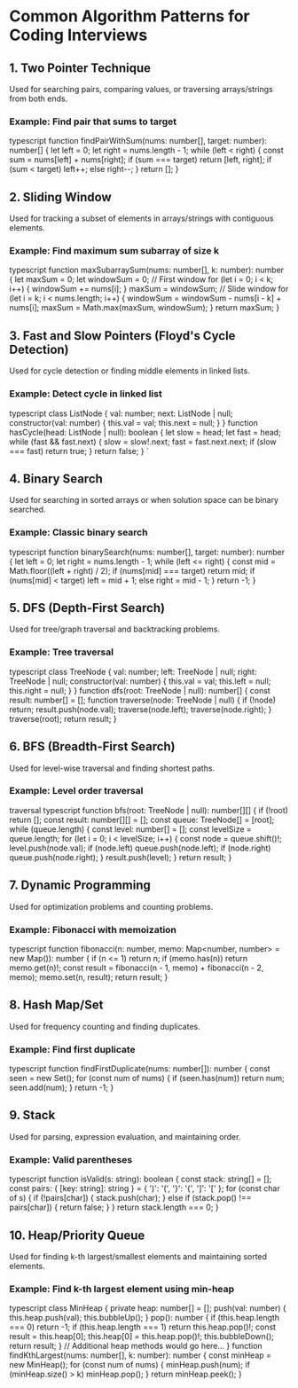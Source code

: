 # Common Algorithm Patterns for Coding Interviews

## 1. Two Pointer Technique

Used for searching pairs, comparing values, or traversing arrays/strings from both ends.

### Example: Find pair that sums to target

typescript
function findPairWithSum(nums: number[], target: number): number[] {
let left = 0;
let right = nums.length - 1;
while (left < right) {
const sum = nums[left] + nums[right];
if (sum === target) return [left, right];
if (sum < target) left++;
else right--;
}
return [];
}

## 2. Sliding Window

Used for tracking a subset of elements in arrays/strings with contiguous elements.

### Example: Find maximum sum subarray of size k

typescript
function maxSubarraySum(nums: number[], k: number): number {
let maxSum = 0;
let windowSum = 0;
// First window
for (let i = 0; i < k; i++) {
windowSum += nums[i];
}
maxSum = windowSum;
// Slide window
for (let i = k; i < nums.length; i++) {
windowSum = windowSum - nums[i - k] + nums[i];
maxSum = Math.max(maxSum, windowSum);
}
return maxSum;
}

## 3. Fast and Slow Pointers (Floyd's Cycle Detection)

Used for cycle detection or finding middle elements in linked lists.

### Example: Detect cycle in linked list

typescript
class ListNode {
val: number;
next: ListNode | null;
constructor(val: number) {
this.val = val;
this.next = null;
}
}
function hasCycle(head: ListNode | null): boolean {
let slow = head;
let fast = head;
while (fast && fast.next) {
slow = slow!.next;
fast = fast.next.next;
if (slow === fast) return true;
}
return false;
}
`

## 4. Binary Search

Used for searching in sorted arrays or when solution space can be binary searched.

### Example: Classic binary search

typescript
function binarySearch(nums: number[], target: number): number {
let left = 0;
let right = nums.length - 1;
while (left <= right) {
const mid = Math.floor((left + right) / 2);
if (nums[mid] === target) return mid;
if (nums[mid] < target) left = mid + 1;
else right = mid - 1;
}
return -1;
}

## 5. DFS (Depth-First Search)

Used for tree/graph traversal and backtracking problems.

### Example: Tree traversal

typescript
class TreeNode {
val: number;
left: TreeNode | null;
right: TreeNode | null;
constructor(val: number) {
this.val = val;
this.left = null;
this.right = null;
}
}
function dfs(root: TreeNode | null): number[] {
const result: number[] = [];
function traverse(node: TreeNode | null) {
if (!node) return;
result.push(node.val);
traverse(node.left);
traverse(node.right);
}
traverse(root);
return result;
}

## 6. BFS (Breadth-First Search)

Used for level-wise traversal and finding shortest paths.

### Example: Level order traversal

traversal
typescript
function bfs(root: TreeNode | null): number[][] {
if (!root) return [];
const result: number[][] = [];
const queue: TreeNode[] = [root];
while (queue.length) {
const level: number[] = [];
const levelSize = queue.length;
for (let i = 0; i < levelSize; i++) {
const node = queue.shift()!;
level.push(node.val);
if (node.left) queue.push(node.left);
if (node.right) queue.push(node.right);
}
result.push(level);
}
return result;
}

## 7. Dynamic Programming

Used for optimization problems and counting problems.

### Example: Fibonacci with memoization

typescript
function fibonacci(n: number, memo: Map<number, number> = new Map()): number {
if (n <= 1) return n;
if (memo.has(n)) return memo.get(n)!;
const result = fibonacci(n - 1, memo) + fibonacci(n - 2, memo);
memo.set(n, result);
return result;
}

## 8. Hash Map/Set

Used for frequency counting and finding duplicates.

### Example: Find first duplicate

typescript
function findFirstDuplicate(nums: number[]): number {
const seen = new Set<number>();
for (const num of nums) {
if (seen.has(num)) return num;
seen.add(num);
}
return -1;
}

## 9. Stack

Used for parsing, expression evaluation, and maintaining order.

### Example: Valid parentheses

typescript
function isValid(s: string): boolean {
const stack: string[] = [];
const pairs: { [key: string]: string } = {
')': '(',
'}': '{',
']': '['
};
for (const char of s) {
if (!pairs[char]) {
stack.push(char);
} else if (stack.pop() !== pairs[char]) {
return false;
}
}
return stack.length === 0;
}

## 10. Heap/Priority Queue

Used for finding k-th largest/smallest elements and maintaining sorted elements.

### Example: Find k-th largest element using min-heap

typescript
class MinHeap {
private heap: number[] = [];
push(val: number) {
this.heap.push(val);
this.bubbleUp();
}
pop(): number {
if (this.heap.length === 0) return -1;
if (this.heap.length === 1) return this.heap.pop()!;
const result = this.heap[0];
this.heap[0] = this.heap.pop()!;
this.bubbleDown();
return result;
}
// Additional heap methods would go here...
}
function findKthLargest(nums: number[], k: number): number {
const minHeap = new MinHeap();
for (const num of nums) {
minHeap.push(num);
if (minHeap.size() > k) minHeap.pop();
}
return minHeap.peek();
}
